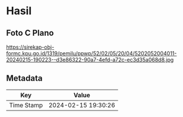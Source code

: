 # Hasil

## Foto C Plano

https://sirekap-obj-formc.kpu.go.id/1319/pemilu/ppwp/52/02/05/20/04/5202052004011-20240215-190223--d3e86322-90a7-4efd-a72c-ec3d35a068d8.jpg


## Metadata

| Key        | Value               |
| ---------- | ------------------- |
| Time Stamp | 2024-02-15 19:30:26 |



